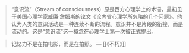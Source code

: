 ---
---

> “意识流”（Stream of consciousness）原是西方心理学上的术语，最初见于美国心理学家威廉·詹姆斯的论文《论内省心理学所忽略的几个问题》。他认为人类的意识活动是一种连续不断的流程。意识并不是片段的衔接，而是流动的。这是“意识流”这一概念在心理学上第一次被正式提出。


> 记忆力不是在拍电影，而是在拍照。 — [[《不朽》]]

